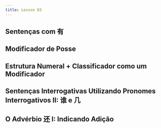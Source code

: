 ```yaml
---
title: Lesson 03
---
```

## Sentenças com 有
## Modificador de Posse
## Estrutura Numeral + Classificador como um Modificador
## Sentenças Interrogativas Utilizando Pronomes Interrogativos II: 谁 e 几
## O Advérbio 还 I: Indicando Adição